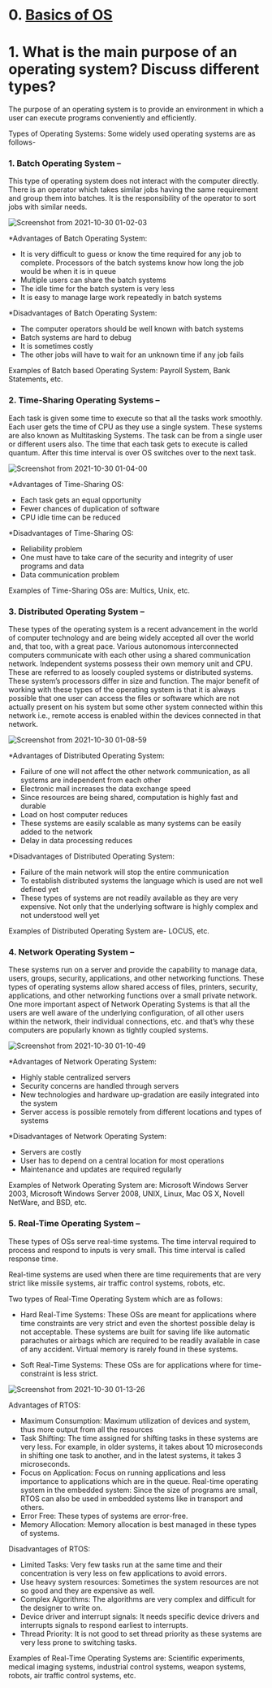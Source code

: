 # 0. [Basics of OS](https://www.geeksforgeeks.org/introduction-of-operating-system-set-1/?ref=lbp)
# 1. What is the main purpose of an operating system? Discuss different types? 

The purpose of an operating system is to provide an environment in which a user can execute programs conveniently and efficiently. 

Types of Operating Systems: Some widely used operating systems are as follows- 

### 1. Batch Operating System – 
This type of operating system does not interact with the computer directly. There is an operator which takes similar jobs having the same requirement and group them into batches. It is the responsibility of the operator to sort jobs with similar needs. 


![Screenshot from 2021-10-30 01-02-03](https://user-images.githubusercontent.com/42698268/139492196-39294259-bed7-4ff5-928c-3b24df9909f4.png)


*Advantages of Batch Operating System: 

* It is very difficult to guess or know the time required for any job to complete. Processors of the batch systems know how long the job would be when it is in queue
* Multiple users can share the batch systems
* The idle time for the batch system is very less
* It is easy to manage large work repeatedly in batch systems

*Disadvantages of Batch Operating System:  

* The computer operators should be well known with batch systems
* Batch systems are hard to debug
* It is sometimes costly
* The other jobs will have to wait for an unknown time if any job fails

Examples of Batch based Operating System: Payroll System, Bank Statements, etc. 


### 2. Time-Sharing Operating Systems – 
Each task is given some time to execute so that all the tasks work smoothly. Each user gets the time of CPU as they use a single system. These systems are also known as Multitasking Systems. The task can be from a single user or different users also. The time that each task gets to execute is called quantum. After this time interval is over OS switches over to the next task. 

![Screenshot from 2021-10-30 01-04-00](https://user-images.githubusercontent.com/42698268/139492226-0ced6018-4828-40d8-a7bb-5d2eed924294.png)


*Advantages of Time-Sharing OS:  

* Each task gets an equal opportunity
* Fewer chances of duplication of software
* CPU idle time can be reduced

*Disadvantages of Time-Sharing OS:  

* Reliability problem
* One must have to take care of the security and integrity of user programs and data
* Data communication problem

Examples of Time-Sharing OSs are: Multics, Unix, etc. 


### 3. Distributed Operating System – 
These types of the operating system is a recent advancement in the world of computer technology and are being widely accepted all over the world and, that too, with a great pace. Various autonomous interconnected computers communicate with each other using a shared communication network. Independent systems possess their own memory unit and CPU. These are referred to as loosely coupled systems or distributed systems. These system’s processors differ in size and function. The major benefit of working with these types of the operating system is that it is always possible that one user can access the files or software which are not actually present on his system but some other system connected within this network i.e., remote access is enabled within the devices connected in that network. 


![Screenshot from 2021-10-30 01-08-59](https://user-images.githubusercontent.com/42698268/139492665-cae247d6-a5d7-40a6-8013-e73edebcb464.png)


*Advantages of Distributed Operating System:  

* Failure of one will not affect the other network communication, as all systems are independent from each other
* Electronic mail increases the data exchange speed
* Since resources are being shared, computation is highly fast and durable
* Load on host computer reduces
* These systems are easily scalable as many systems can be easily added to the network
* Delay in data processing reduces


*Disadvantages of Distributed Operating System:  

* Failure of the main network will stop the entire communication
* To establish distributed systems the language which is used are not well defined yet
* These types of systems are not readily available as they are very expensive. Not only that the underlying software is highly complex and not understood well yet

Examples of Distributed Operating System are- LOCUS, etc. 

### 4. Network Operating System – 
These systems run on a server and provide the capability to manage data, users, groups, security, applications, and other networking functions. These types of operating systems allow shared access of files, printers, security, applications, and other networking functions over a small private network. One more important aspect of Network Operating Systems is that all the users are well aware of the underlying configuration, of all other users within the network, their individual connections, etc. and that’s why these computers are popularly known as tightly coupled systems. 

![Screenshot from 2021-10-30 01-10-49](https://user-images.githubusercontent.com/42698268/139492831-d8ede7f4-42d5-4c26-a767-2069b31e4f84.png)


*Advantages of Network Operating System:

* Highly stable centralized servers
* Security concerns are handled through servers
* New technologies and hardware up-gradation are easily integrated into the system
* Server access is possible remotely from different locations and types of systems


*Disadvantages of Network Operating System:  

* Servers are costly
* User has to depend on a central location for most operations
* Maintenance and updates are required regularly


Examples of Network Operating System are: Microsoft Windows Server 2003, Microsoft Windows Server 2008, UNIX, Linux, Mac OS X, Novell NetWare, and BSD, etc. 


### 5. Real-Time Operating System – 
These types of OSs serve real-time systems. The time interval required to process and respond to inputs is very small. This time interval is called response time. 


Real-time systems are used when there are time requirements that are very strict like missile systems, air traffic control systems, robots, etc. 

Two types of Real-Time Operating System which are as follows: 

* Hard Real-Time Systems: 
These OSs are meant for applications where time constraints are very strict and even the shortest possible delay is not acceptable. These systems are built for saving life like automatic parachutes or airbags which are required to be readily available in case of any accident. Virtual memory is rarely found in these systems.

* Soft Real-Time Systems: 
These OSs are for applications where for time-constraint is less strict.

![Screenshot from 2021-10-30 01-13-26](https://user-images.githubusercontent.com/42698268/139493111-6a91d50b-3080-45a8-ba5d-3da1068820a0.png)


Advantages of RTOS:  

* Maximum Consumption: Maximum utilization of devices and system, thus more output from all the resources
* Task Shifting: The time assigned for shifting tasks in these systems are very less. For example, in older systems, it takes about 10 microseconds in shifting one task to another, and in the latest systems, it takes 3 microseconds.
* Focus on Application: Focus on running applications and less importance to applications which are in the queue.
Real-time operating system in the embedded system: Since the size of programs are small, RTOS can also be used in embedded systems like in transport and others.
* Error Free: These types of systems are error-free.
* Memory Allocation: Memory allocation is best managed in these types of systems.


Disadvantages of RTOS:  

* Limited Tasks: Very few tasks run at the same time and their concentration is very less on few applications to avoid errors.
* Use heavy system resources: Sometimes the system resources are not so good and they are expensive as well.
* Complex Algorithms: The algorithms are very complex and difficult for the designer to write on.
* Device driver and interrupt signals: It needs specific device drivers and interrupts signals to respond earliest to interrupts.
* Thread Priority: It is not good to set thread priority as these systems are very less prone to switching tasks.

Examples of Real-Time Operating Systems are: Scientific experiments, medical imaging systems, industrial control systems, weapon systems, robots, air traffic control systems, etc.







